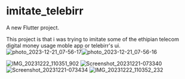 # imitate_telebirr

A new Flutter project.

This project is that i was trying to imitate some of the ethipian telecom digital money usage moble app or telebirr's ui.
![photo_2023-12-21_07-56-17](https://github.com/Abu107/imitateTelebirr/assets/137253696/0483deb8-ea69-4255-8123-7083ad906377)![photo_2023-12-21_07-56-16](https://github.com/Abu107/imitateTelebirr/assets/137253696/abda41f4-5a2b-4d78-addf-105377f6649b)

![IMG_20231222_110351_902](https://github.com/Abu107/imitateTelebirr/assets/137253696/54ca3e3e-fe20-40fa-bd7a-9383c652c2a9)
![Screenshot_20231221-073340](https://github.com/Abu107/imitateTelebirr/assets/137253696/49850cd5-8916-46e9-80cf-6d5962f40788)
![Screenshot_20231221-073434](https://github.com/Abu107/imitateTelebirr/assets/137253696/8a3bf150-44e0-45f9-a90d-a7a1a6b0bb9d)
![IMG_20231222_110352_232](https://github.com/Abu107/imitateTelebirr/assets/137253696/627bd43a-7b07-4207-aae8-47e19338016a)
